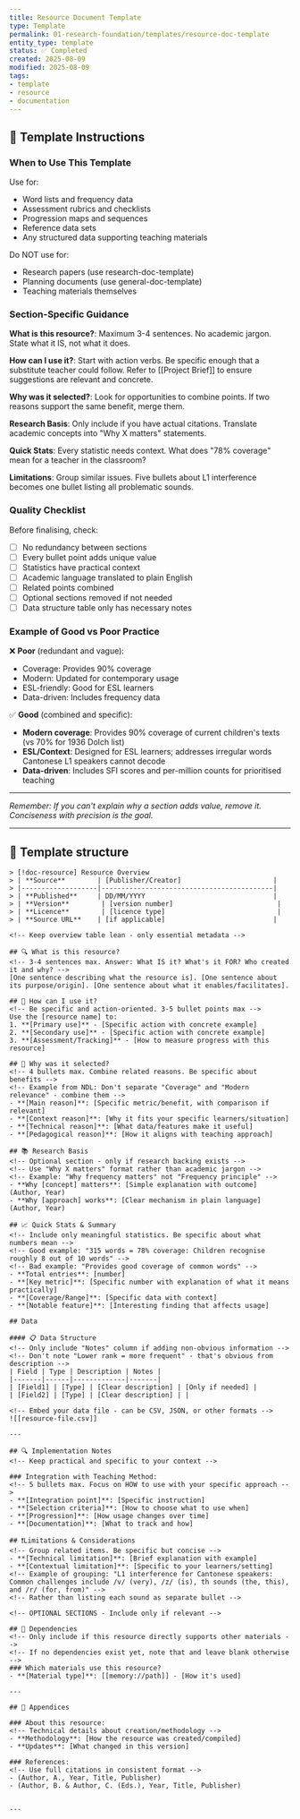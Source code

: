```yaml
---
title: Resource Document Template
type: Template
permalink: 01-research-foundation/templates/resource-doc-template
entity_type: template
status: ✅ Completed
created: 2025-08-09
modified: 2025-08-09
tags:
- template
- resource
- documentation
---
```


<!-- 
RESOURCE DOCUMENT TEMPLATE
==========================
This template is for structured data resources like word lists, progression maps, assessment rubrics, 
and other reference materials that support the project.

KEY PRINCIPLES FOR CONCISE, EFFECTIVE RESOURCE DOCS:
1. Combine related points - Don't separate "Coverage" and "Modern relevance" if they support the same idea
2. Use plain language headers - "Why frequency matters" not "Frequency principle"
3. Be specific with metrics - "315 words = 78% coverage" not "provides good coverage"
4. Remove redundant explanations - If it's in the data table, don't repeat in notes
5. Group similar limitations - All L1 issues in one bullet, not five separate ones
6. Avoid bloat - Every sentence should add value; if it doesn't, cut it

REMEMBER: Start concise. It's easier to add detail later than to remove redundancy.
-->

## 📝 Template Instructions

### When to Use This Template
Use for:
- Word lists and frequency data
- Assessment rubrics and checklists  
- Progression maps and sequences
- Reference data sets
- Any structured data supporting teaching materials

Do NOT use for:
- Research papers (use research-doc-template)
- Planning documents (use general-doc-template)
- Teaching materials themselves

### Section-Specific Guidance

**What is this resource?**: Maximum 3-4 sentences. No academic jargon. State what it IS, not what it does.

**How can I use it?**: Start with action verbs. Be specific enough that a substitute teacher could follow. Refer to [[Project Brief]] to ensure suggestions are relevant and concrete.

**Why was it selected?**: Look for opportunities to combine points. If two reasons support the same benefit, merge them.

**Research Basis**: Only include if you have actual citations. Translate academic concepts into "Why X matters" statements.

**Quick Stats**: Every statistic needs context. What does "78% coverage" mean for a teacher in the classroom?

**Limitations**: Group similar issues. Five bullets about L1 interference becomes one bullet listing all problematic sounds.

### Quality Checklist
Before finalising, check:
- [ ] No redundancy between sections
- [ ] Every bullet point adds unique value  
- [ ] Statistics have practical context
- [ ] Academic language translated to plain English
- [ ] Related points combined
- [ ] Optional sections removed if not needed
- [ ] Data structure table only has necessary notes

### Example of Good vs Poor Practice

❌ **Poor** (redundant and vague):
- Coverage: Provides 90% coverage
- Modern: Updated for contemporary usage  
- ESL-friendly: Good for ESL learners
- Data-driven: Includes frequency data

✅ **Good** (combined and specific):
- **Modern coverage**: Provides 90% coverage of current children's texts (vs 70% for 1936 Dolch list)
- **ESL/Context**: Designed for ESL learners; addresses irregular words Cantonese L1 speakers cannot decode
- **Data-driven**: Includes SFI scores and per-million counts for prioritised teaching

---

*Remember: If you can't explain why a section adds value, remove it. Conciseness with precision is the goal.*

---
## 📝 Template structure

```
> [!doc-resource] Resource Overview
> | **Source**        | [Publisher/Creator]                       |
> |-------------------|-------------------------------------------|
> | **Published**     | DD/MM/YYYY                                |
> | **Version**        | [version number]                          |
> | **Licence**        | [licence type]                            |
> | **Source URL**    | [if applicable]                           |

<!-- Keep overview table lean - only essential metadata -->

## 🔍 What is this resource?
<!-- 3-4 sentences max. Answer: What IS it? What's it FOR? Who created it and why? -->
[One sentence describing what the resource is]. [One sentence about its purpose/origin]. [One sentence about what it enables/facilitates]. 

## 🎨 How can I use it?
<!-- Be specific and action-oriented. 3-5 bullet points max -->
Use the [resource name] to:
1. **[Primary use]** - [Specific action with concrete example]
2. **[Secondary use]** - [Specific action with concrete example]  
3. **[Assessment/Tracking]** - [How to measure progress with this resource]

## 🎯 Why was it selected?
<!-- 4 bullets max. Combine related reasons. Be specific about benefits -->
<!-- Example from NDL: Don't separate "Coverage" and "Modern relevance" - combine them -->
- **[Main reason]**: [Specific metric/benefit, with comparison if relevant]
- **[Context reason]**: [Why it fits your specific learners/situation]
- **[Technical reason]**: [What data/features make it useful]
- **[Pedagogical reason]**: [How it aligns with teaching approach]

## 📚 Research Basis
<!-- Optional section - only if research backing exists -->
<!-- Use "Why X matters" format rather than academic jargon -->
<!-- Example: "Why frequency matters" not "Frequency principle" -->
- **Why [concept] matters**: [Simple explanation with outcome] (Author, Year)
- **Why [approach] works**: [Clear mechanism in plain language] (Author, Year)

## 📈 Quick Stats & Summary
<!-- Include only meaningful statistics. Be specific about what numbers mean -->
<!-- Good example: "315 words = 78% coverage: Children recognise roughly 8 out of 10 words" -->
<!-- Bad example: "Provides good coverage of common words" -->
- **Total entries**: [number]
- **[Key metric]**: [Specific number with explanation of what it means practically]
- **[Coverage/Range]**: [Specific data with context]
- **[Notable feature]**: [Interesting finding that affects usage]

## Data

#### 📋 Data Structure
<!-- Only include "Notes" column if adding non-obvious information -->
<!-- Don't note "Lower rank = more frequent" - that's obvious from description -->
| Field | Type | Description | Notes |
|-------|------|-------------|-------|
| [Field1] | [Type] | [Clear description] | [Only if needed] |
| [Field2] | [Type] | [Clear description] | |

<!-- Embed your data file - can be CSV, JSON, or other formats -->
![[resource-file.csv]]

---

## 🔍 Implementation Notes
<!-- Keep practical and specific to your context -->

### Integration with Teaching Method:
<!-- 5 bullets max. Focus on HOW to use with your specific approach -->
- **[Integration point]**: [Specific instruction]
- **[Selection criteria]**: [How to choose what to use when]
- **[Progression]**: [How usage changes over time]
- **[Documentation]**: [What to track and how]

## ❗Limitations & Considerations
<!-- Group related items. Be specific but concise -->
- **[Technical limitation]**: [Brief explanation with example]
- **[Contextual limitation]**: [Specific to your learners/setting]
<!-- Example of grouping: "L1 interference for Cantonese speakers: Common challenges include /v/ (very), /z/ (is), th sounds (the, this), and /r/ (for, from)" -->
<!-- Rather than listing each sound as separate bullet -->

<!-- OPTIONAL SECTIONS - Include only if relevant -->

## 🔗 Dependencies
<!-- Only include if this resource directly supports other materials -->
<!-- If no dependencies exist yet, note that and leave blank otherwise -->
### Which materials use this resource?
- **[Material type]**: [[memory://path]] - [How it's used]

---

## 📝 Appendices

### About this resource:
<!-- Technical details about creation/methodology -->
- **Methodology**: [How the resource was created/compiled]
- **Updates**: [What changed in this version]

### References:
<!-- Use full citations in consistent format -->
- (Author, A., Year, Title, Publisher)
- (Author, B. & Author, C. (Eds.), Year, Title, Publisher)


---
```